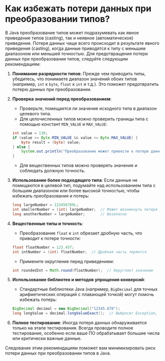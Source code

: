 # Как избежать потери данных при преобразовании типов?

В Java преобразование типов может подразумевать как явное приведение типов (casting), так и неявное (автоматическое) приведение. Потеря данных чаще всего происходит в результате явного приведения (casting), когда данные приводятся к типу с меньшим диапазоном или меньшей точностью. Для предотвращения потери данных при преобразовании типов, следуйте следующим рекомендациям:

1. **Понимание разрядности типов**: Прежде чем приводить типы, убедитесь, что понимаете диапазон значений обоих типов (например, `int` к `byte`, `float` к `int` и т.д.). Это поможет предотвратить потерю данных при преобразовании.

2. **Проверка значений перед преобразованием**:
    - Проверьте, помещается ли значение исходного типа в диапазон целевого типа.
    - Для целочисленных типов можно проверить границы типа с помощью констант `MIN_VALUE` и `MAX_VALUE`:
    ```java
    int value = 130;
    if (value >= Byte.MIN_VALUE && value <= Byte.MAX_VALUE) {
        byte result = (byte) value;
    } else {
        System.out.println("Преобразование может привести к потере данных.");
    }
    ```
    - Для вещественных типов можно проверять значение и соблюдать должную точность.

3. **Использование более подходящего типа**: Если данные не помещаются в целевой тип, подумайте над использованием типа с большим диапазоном или более высокой точностью, чтобы избежать преобразования и потерь:
    ```java
    long largeNumber = 123456789L;
    int smallerNumber = (int) largeNumber;  // Может возникнуть потеря данных
    long anotherNumber = largeNumber;       // Безопасно
    ```

4. **Вещественные типы и точность**:
    - Преобразование `float` к `int` обрезает дробную часть, что приводит к потере точности:
    ```java
    float floatNumber = 123.45f;
    int intNumber = (int) floatNumber;  // Дробная часть теряется
    ```
    - Примените округление перед приведением:
    ```java
    int roundedInt = Math.round(floatNumber);  // Округляет значение
    ```

5. **Использование библиотек и методов упрощения конверсий**:
    - Стандартные библиотеки Java (например, `BigDecimal` для точных арифметических операций с плавающей точкой) могут помочь избежать потерь:
    ```java
    BigDecimal decimal = new BigDecimal("12345.678");
    long longValue = decimal.longValueExact();  // Выбросит Exception, если потеря данных
    ```

6. **Полное тестирование**: Иногда потеря данных обнаруживается только на этапе тестирования. Всегда проводите полное тестирование, особенно если ваше ПО обрабатывает большие числа или критически важные данные.

Следование этим рекомендациям поможет вам минимизировать риск потери данных при преобразовании типов в Java.